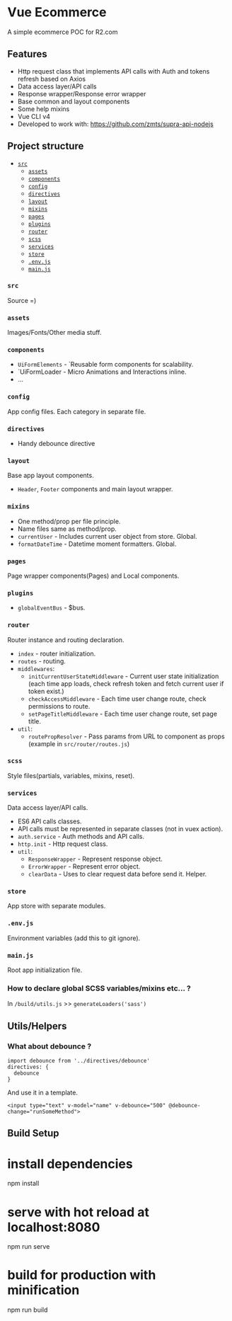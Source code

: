 # Vue Ecommerce
A simple ecommerce POC for R2.com

## Features
- Http request class that implements API calls with Auth and tokens refresh based on Axios
- Data access layer/API calls
- Response wrapper/Response error wrapper
- Base common and layout components
- Some help mixins
- Vue CLI v4
- Developed to work with: https://github.com/zmts/supra-api-nodejs

## Project structure
- [`src`](#src)
  - [`assets`](#assets)
  - [`components`](#components)
  - [`config`](#config)
  - [`directives`](#directives)
  - [`layout`](#layout)
  - [`mixins`](#mixins)
  - [`pages`](#pages)
  - [`plugins`](#plugins)
  - [`router`](#router)
  - [`scss`](#scss)
  - [`services`](#services)
  - [`store`](#store)
  - [`.env.js`](#envjs)
  - [`main.js`](#mainjs)

### `src`
Source =)

### `assets`
Images/Fonts/Other media stuff.

### `components`

- `UiFormElements` - `Reusable form components for scalability.
- `UiFormLoader - Micro Animations and Interactions inline.
- ...

### `config`
App config files. Each category in separate file.

### `directives`
- Handy debounce directive

### `layout`
Base app layout components.
- `Header`, `Footer` components and main layout wrapper.

### `mixins`
- One method/prop per file principle.
- Name files same as method/prop.
- `currentUser` - Includes current user object from store. Global.
- `formatDateTime` - Datetime moment formatters. Global.


### `pages`
Page wrapper components(Pages) and Local components.

### `plugins`
- `globalEventBus` - $bus.

### `router`
Router instance and routing declaration.
- `index` - router initialization.
- `routes` - routing.
- `middlewares`:
  - `initCurrentUserStateMiddleware` - Current user state initialization (each time app loads, check refresh token and fetch current user if token exist.)
  - `checkAccessMiddleware` - Each time user change route, check permissions to route.
  - `setPageTitleMiddleware` - Each time user change route, set page title.
- `util`:
  - `routePropResolver` - Pass params from URL to component as props (example in `src/router/routes.js`)

### `scss`
Style files(partials, variables, mixins, reset).

### `services`
Data access layer/API calls.
- ES6 API calls classes.
- API calls must be represented in separate classes (not in vuex action).
- `auth.service` - Auth methods and API calls.
- `http.init` - Http request class.
- `util`:
  - `ResponseWrapper` - Represent response object.
  - `ErrorWrapper` - Represent error object.
  - `clearData` - Uses to clear request data before send it. Helper.

### `store`
App store with separate modules.

### `.env.js`
Environment variables (add this to git ignore).

### `main.js`
Root app initialization file.

### How to declare global SCSS variables/mixins etc... ?
In `/build/utils.js` >> `generateLoaders('sass')`

## Utils/Helpers

### What about debounce ?
```
import debounce from '../directives/debounce'
directives: {
  debounce
}
```
And use it in a template.
```
<input type="text" v-model="name" v-debounce="500" @debounce-change="runSomeMethod">

```

## Build Setup

# install dependencies
npm install

# serve with hot reload at localhost:8080
npm run serve

# build for production with minification
npm run build
```
